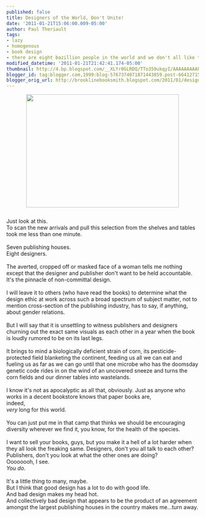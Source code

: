 ```yaml
---
published: false
title: Designers of the World, Don't Unite!
date: '2011-01-21T15:06:00.009-05:00'
author: Paul Theriault
tags:
- lazy
- homogenous
- book design
- there are eight bazillion people in the world and we don't all like the same thing
modified_datetime: '2011-01-21T21:42:41.174-05:00'
thumbnail: http://4.bp.blogspot.com/__XLYr0GLRDQ/TTo359ukqyI/AAAAAAAAAFE/dM5QHQeco6A/s72-c/turnedheads.jpg
blogger_id: tag:blogger.com,1999:blog-5767374071871443859.post-6641271563089300558
blogger_orig_url: http://brooklinebooksmith.blogspot.com/2011/01/designers-of-world-dont-unite.html
---
```


<a onblur="try {parent.deselectBloggerImageGracefully();} catch(e) {}" href="http://4.bp.blogspot.com/__XLYr0GLRDQ/TTo359ukqyI/AAAAAAAAAFE/dM5QHQeco6A/s1600/turnedheads.jpg"><img style="TEXT-ALIGN: center; MARGIN: 0px auto 10px; WIDTH: 400px; DISPLAY: block; HEIGHT: 296px; CURSOR: hand" id="BLOGGER_PHOTO_ID_5564821758531644194" border="0" alt="" src="http://4.bp.blogspot.com/__XLYr0GLRDQ/TTo359ukqyI/AAAAAAAAAFE/dM5QHQeco6A/s400/turnedheads.jpg" /></a><br />Just look at this.<br />To scan the new arrivals and pull this selection from the shelves and tables took me less than one minute.<br /><br />Seven publishing houses.<br />Eight designers.<br /><br />The averted, cropped off or masked face of a woman tells me nothing except that the designer and publisher don't want to be held accountable. It's the pinnacle of non-committal design.<br /><br />I will leave it to others (who have read the books) to determine what the design ethic at work across such a broad spectrum of subject matter, not to mention cross-section of the publishing industry, has to say, if anything, about gender relations.<br /><br />But I will say that it is unsettling to witness publishers and designers churning out the exact same visuals as each other in a year when the book is loudly rumored to be on its last legs.<br /><br />It brings to mind a biologically deficient strain of corn, its pesticide-protected field blanketing the continent, feeding us all we can eat and fueling us as far as we can go until that one microbe who has the doomsday genetic code rides in on the wind of an uncovered sneeze and turns the corn fields and our dinner tables into wastelands.<br /><br />I know it's not as apocalyptic as all that, obviously.  Just as anyone who works in a decent bookstore knows that paper books are,<br />indeed,<br /><i>very</i> long for this world.<br /><br />You can just put me in that camp that thinks we should be encouraging diversity wherever we find it, you know, for the health of the species.<br /><br />I want to sell your books, guys, but you make it a hell of a lot harder when they all look the freaking same. Designers, don't you all talk to each other? Publishers, don't you look at what the other ones are doing?<br />Oooooooh, I see.<br /><em>You</em> <i>do</i>.<br /><br />It's a little thing to many, maybe.<br />But I think that good design has a lot to do with good life.<br />And bad design makes my head hot.<br />And collectively bad design that appears to be the product of an agreement amongst the largest publishing houses in the country makes me...turn away.